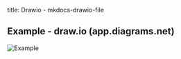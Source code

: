 title: Drawio - mkdocs-drawio-file

## Example -  draw.io (app.diagrams.net)

![Example](example.drawio)
